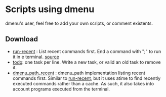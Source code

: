 Scripts using dmenu
=====

dmenu's user, feel free to add your own scripts, or comment existents.

Download
--------

* [run-recent](run-recent) : List recent commands first. End a command
  with ";" to run it in e terminal.
  [source](https://bbs.archlinux.org/viewtopic.php?id=56646&p=12)
* [todo](todo): one task per line. Write a new task, or valid an old
  task to remove it.
* [dmenu_path_recent](https://github.com/ema/dotfiles/blob/master/bin/dmenu_path)
 : dmenu_path implementation listing recent commands first. Similar to
 [run-recent](run-recent), but it uses atime to find recently executed commands
 rather than a cache. As such, it also takes into account programs executed from
 the terminal.
